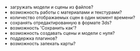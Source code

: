 * загружать модели и сцены из файлов?
* возможность работы с материалами и текстурами?
* количество отображаемых сцен в один момент времени?
* сохранять отредактированную в формате 3ds?
* возможность 'Сохранить как'?
* возможность создавать сцены и модели с нуля?
* поддержка плагинов?
* возможность запекать карты?